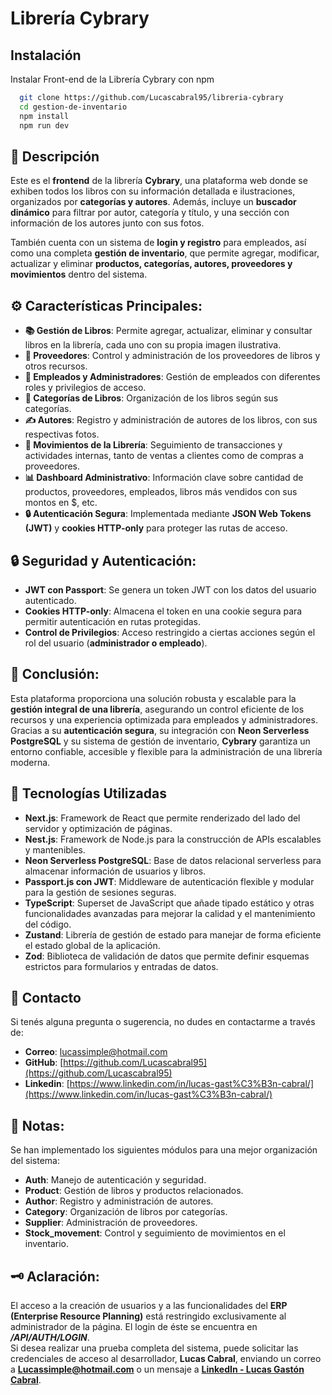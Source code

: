 # Librería Cybrary

## Instalación

Instalar Front-end de la Librería Cybrary con npm

```bash
  git clone https://github.com/Lucascabral95/libreria-cybrary
  cd gestion-de-inventario
  npm install 
  npm run dev
```
 
## 🌟 Descripción

Este es el **frontend** de la librería **Cybrary**, una plataforma web donde se exhiben todos los libros con su información detallada e ilustraciones, organizados por **categorías y autores**. Además, incluye un **buscador dinámico** para filtrar por autor, categoría y título, y una sección con información de los autores junto con sus fotos. 

También cuenta con un sistema de **login y registro** para empleados, así como una completa **gestión de inventario**, que permite agregar, modificar, actualizar y eliminar **productos, categorías, autores, proveedores y movimientos** dentro del sistema.

## ⚙️ Características Principales:

- **📚 Gestión de Libros**: Permite agregar, actualizar, eliminar y consultar libros en la librería, cada uno con su propia imagen ilustrativa.
- **🛒 Proveedores**: Control y administración de los proveedores de libros y otros recursos.
- **👥 Empleados y Administradores**: Gestión de empleados con diferentes roles y privilegios de acceso.
- **📂 Categorías de Libros**: Organización de los libros según sus categorías.
- **✍️ Autores**: Registro y administración de autores de los libros, con sus respectivas fotos.
- **🔄 Movimientos de la Librería**: Seguimiento de transacciones y actividades internas, tanto de ventas a clientes como de compras a proveedores.
- **📊 Dashboard Administrativo**: Información clave sobre cantidad de productos, proveedores, empleados, libros más vendidos con sus montos en $, etc.
- **🔒 Autenticación Segura**: Implementada mediante **JSON Web Tokens (JWT)** y **cookies HTTP-only** para proteger las rutas de acceso.

## 🔒 Seguridad y Autenticación:

- **JWT con Passport**: Se genera un token JWT con los datos del usuario autenticado.
- **Cookies HTTP-only**: Almacena el token en una cookie segura para permitir autenticación en rutas protegidas.
- **Control de Privilegios**: Acceso restringido a ciertas acciones según el rol del usuario (**administrador o empleado**).

## 📝 Conclusión:

Esta plataforma proporciona una solución robusta y escalable para la **gestión integral de una librería**, asegurando un control eficiente de los recursos y una experiencia optimizada para empleados y administradores. Gracias a su **autenticación segura**, su integración con **Neon Serverless PostgreSQL** y su sistema de gestión de inventario, **Cybrary** garantiza un entorno confiable, accesible y flexible para la administración de una librería moderna.

## 🚀 Tecnologías Utilizadas

- **Next.js**: Framework de React que permite renderizado del lado del servidor y optimización de páginas.
- **Nest.js**: Framework de Node.js para la construcción de APIs escalables y mantenibles.
- **Neon Serverless PostgreSQL**: Base de datos relacional serverless para almacenar información de usuarios y libros.
- **Passport.js con JWT**: Middleware de autenticación flexible y modular para la gestión de sesiones seguras.
- **TypeScript**: Superset de JavaScript que añade tipado estático y otras funcionalidades avanzadas para mejorar la calidad y el mantenimiento del código.
- **Zustand**: Librería de gestión de estado para manejar de forma eficiente el estado global de la aplicación.
- **Zod**: Biblioteca de validación de datos que permite definir esquemas estrictos para formularios y entradas de datos.

## 💌 Contacto

Si tenés alguna pregunta o sugerencia, no dudes en contactarme a través de:
- **Correo**: [lucassimple@hotmail.com](mailto:lucassimple@hotmail.com)
- **GitHub**: [https://github.com/Lucascabral95](https://github.com/Lucascabral95)
- **Linkedin**: [https://www.linkedin.com/in/lucas-gast%C3%B3n-cabral/](https://www.linkedin.com/in/lucas-gast%C3%B3n-cabral/)

## 📝 Notas:

Se han implementado los siguientes módulos para una mejor organización del sistema:
- **Auth**: Manejo de autenticación y seguridad.
- **Product**: Gestión de libros y productos relacionados.
- **Author**: Registro y administración de autores.
- **Category**: Organización de libros por categorías.
- **Supplier**: Administración de proveedores.
- **Stock_movement**: Control y seguimiento de movimientos en el inventario.

## 🗝 Aclaración:
El acceso a la creación de usuarios y a las funcionalidades del **ERP (Enterprise Resource Planning)** está restringido exclusivamente al administrador de la página. El login de éste se encuentra en ***/API/AUTH/LOGIN***.  
Si desea realizar una prueba completa del sistema, puede solicitar las credenciales de acceso al desarrollador, **Lucas Cabral**, enviando un correo a **Lucassimple@hotmail.com** o un mensaje a [**LinkedIn - Lucas Gastón Cabral**](https://www.linkedin.com/in/lucas-gast%C3%B3n-cabral/). 